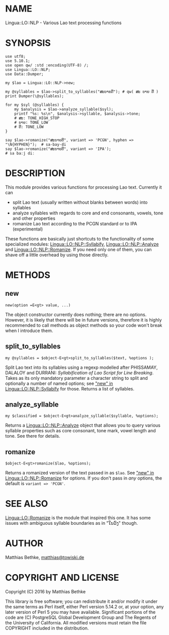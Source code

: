 # NAME

Lingua::LO::NLP - Various Lao text processing functions

# SYNOPSIS

    use utf8;
    use 5.10.1;
    use open qw/ :std :encoding(UTF-8) /;
    use Lingua::LO::NLP;
    use Data::Dumper;

    my $lao = Lingua::LO::NLP->new;

    my @syllables = $lao->split_to_syllables("ສະບາຍດີ"); # qw( ສະ ບາຍ ດີ )
    print Dumper(\@syllables);

    for my $syl (@syllables) {
        my $analysis = $lao->analyze_syllable($syl);
        printf "%s: %s\n", $analysis->syllable, $analysis->tone;
        # ສະ: TONE_HIGH_STOP
        # ບາຍ: TONE_LOW
        # ດີ: TONE_LOW
    }

    say $lao->romanize("ສະບາຍດີ", variant => 'PCGN', hyphen => "\N{HYPHEN}");  # sa‐bay‐di
    say $lao->romanize("ສະບາຍດີ", variant => 'IPA');                           # sa baːj diː

# DESCRIPTION

This module provides various functions for processing Lao text. Currently it can

- split Lao text (usually written without blanks between words) into syllables
- analyze syllables with regards to core and end consonants, vowels, tone and
other properties
- romanize Lao text according to the PCGN standard or to IPA (experimental)

These functions are basically just shortcuts to the functionality of some
specialized modules: [Lingua::LO::NLP::Syllabify](https://metacpan.org/pod/Lingua::LO::NLP::Syllabify),
[Lingua::LO::NLP::Analyze](https://metacpan.org/pod/Lingua::LO::NLP::Analyze) and [Lingua::LO::NLP::Romanize](https://metacpan.org/pod/Lingua::LO::NLP::Romanize). If
you need only one of them, you can shave off a little overhead by using those
directly.

# METHODS

## new

    new(option =E<gt> value, ...)

The object constructor currently does nothing; there are no options. However,
it is likely that there will be in future versions, therefore it is highly
recommended to call methods as object methods so your code won't break when I
introduce them.

## split\_to\_syllables

    my @syllables = $object-E<gt>split_to_syllables($text, %options );

Split Lao text into its syllables using a regexp modelled after PHISSAMAY,
DALALOY and DURRANI: _Syllabification of Lao Script for Line Breaking_. Takes
as its only mandatory parameter a character string to split and optionally a
number of named options; see ["new" in Lingua::LO::NLP::Syllabify](https://metacpan.org/pod/Lingua::LO::NLP::Syllabify#new) for those.
Returns a list of syllables.

## analyze\_syllable

    my $classified = $object-E<gt>analyze_syllable($syllable, %options);

Returns a [Lingua::LO::NLP::Analyze](https://metacpan.org/pod/Lingua::LO::NLP::Analyze) object that allows you to query
various syllable properties such as core consonant, tone mark, vowel length and
tone. See there for details.

## romanize

    $object-E<gt>romanize($lao, %options);

Returns a romanized version of the text passed in as `$lao`. See
["new" in Lingua::LO::NLP::Romanize](https://metacpan.org/pod/Lingua::LO::NLP::Romanize#new) for options. If you don't pass in _any_
options, the default is `variant => 'PCGN'`.

# SEE ALSO

[Lingua::LO::Romanize](https://metacpan.org/pod/Lingua::LO::Romanize) is the module that inspired this one. It has some
issues with ambiguous syllable boundaries as in "ໃນວົງ" though.

# AUTHOR

Matthias Bethke, <matthias@towiski.de>

# COPYRIGHT AND LICENSE

Copyright (C) 2016 by Matthias Bethke

This library is free software; you can redistribute it and/or modify it under
the same terms as Perl itself, either Perl version 5.14.2 or, at your option,
any later version of Perl 5 you may have available. Significant portions of the
code are (C) PostgreSQL Global Development Group and The Regents of the
University of California. All modified versions must retain the file COPYRIGHT
included in the distribution.
